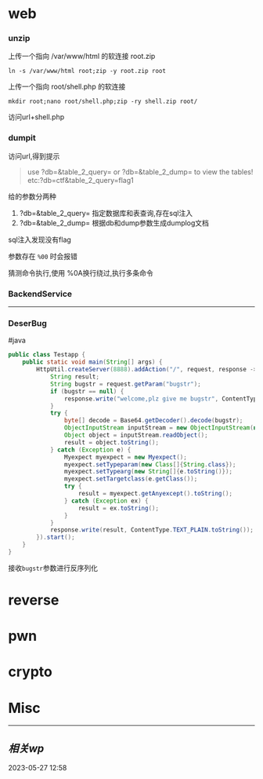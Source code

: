 
# web
### unzip

上传一个指向 /var/www/html 的软连接 root.zip
```shell
ln -s /var/www/html root;zip -y root.zip root
```


上传一个指向 root/shell.php 的软连接
```shell
mkdir root;nano root/shell.php;zip -ry shell.zip root/
```

访问url+shell.php

### dumpit

访问url,得到提示

> use ?db=&table_2_query= or ?db=&table_2_dump= to view the tables! etc:?db=ctf&table_2_query=flag1

给的参数分两种

1. ?db=&table_2_query= 指定数据库和表查询,存在sql注入
2. ?db=&table_2_dump= 根据db和dump参数生成dumplog文档

sql注入发现没有flag

参数存在 `%00` 时会报错



猜测命令执行,使用 %0A换行绕过,执行多条命令

### BackendService

---

### DeserBug
#java
```java
public class Testapp {
    public static void main(String[] args) {
        HttpUtil.createServer(8888).addAction("/", request, response -> {
            String result;
            String bugstr = request.getParam("bugstr");
            if (bugstr == null) {
                response.write("welcome,plz give me bugstr", ContentType.TEXT_PLAIN.toString());
            }
            try {
                byte[] decode = Base64.getDecoder().decode(bugstr);
                ObjectInputStream inputStream = new ObjectInputStream(new ByteArrayInputStream(decode));
                Object object = inputStream.readObject();
                result = object.toString();
            } catch (Exception e) {
                Myexpect myexpect = new Myexpect();
                myexpect.setTypeparam(new Class[]{String.class});
                myexpect.setTypearg(new String[]{e.toString()});
                myexpect.setTargetclass(e.getClass());
                try {
                    result = myexpect.getAnyexcept().toString();
                } catch (Exception ex) {
                    result = ex.toString();
                }
            }
            response.write(result, ContentType.TEXT_PLAIN.toString());
        }).start();
    }
}
```
接收`bugstr`参数进行反序列化
# reverse

# pwn

# crypto

# Misc


---
## *相关wp*




2023-05-27   12:58